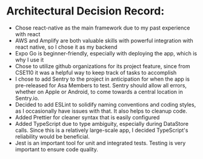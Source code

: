 # Architectural Decision Record:
- Chose react-native as the main framework due to my past experience with react
- AWS and Amplify are both valuable skills with powerful integration with react native, so I chose it as my backend
- Expo Go is beginner-friendly, especially with deploying the app, which is why I use it
- Chose to utilize github organizations for its project feature, since from CSE110 it was a helpful way to keep track of tasks to accomplish
- I chose to add Sentry to the project in anticipation for when the app is pre-released for Asa Members to test. Sentry should allow all errors, whether on Apple or Android, to come towards a central location in Sentry.io.
- Decided to add ESLint to solidify naming conventions and coding styles, as I occasionally have issues with that. It also helps to cleanup code.
- Added Prettier for cleaner syntax that is easily configured
- Added TypeScript due to type ambiguity, especially during DataStore calls. Since this is a relatively large-scale app, I decided TypeScript's reliability would be beneficial.
- Jest is an important tool for unit and integrated tests. Testing is very important to ensure code quality.